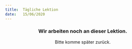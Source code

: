 ```yaml
---
title:  Tägliche Lektion
date:   15/06/2020
---
```


### <center>Wir arbeiten noch an dieser Lektion.</center>
<center>Bitte komme später zurück.</center>